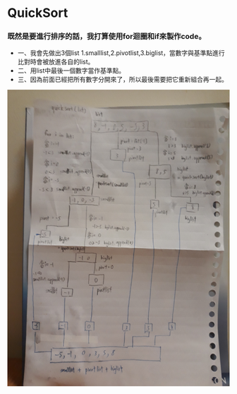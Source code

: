 # QuickSort
### 既然是要進行排序的話，我打算使用for迴圈和if來製作code。
   - 一、我會先做出3個list 1.smalllist,2.pivotlist,3.biglist，當數字與基準點進行比對時會被放進各自的list。
   - 二、用list中最後一個數字當作基準點。
   - 三、因為前面已經把所有數字分開來了，所以最後需要把它重新組合再一起。

![](https://github.com/MorrisLee000/Practice/blob/master/Week4/quicksort.jpg)


